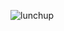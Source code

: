 
![lunchup](https://github.com/ephraimphrase/Lunch_up-mobile/assets/87427477/ed968607-241f-4af3-b36c-a8fc2ddf6863)
